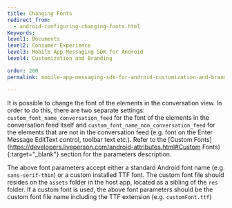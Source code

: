 ```yaml
---
title: Changing Fonts
redirect_from:
  - android-configuring-changing-fonts.html
Keywords:
level1: Documents
level2: Consumer Experience
level3: Mobile App Messaging SDK for Android
level4: Customization and Branding

order: 200
permalink: mobile-app-messaging-sdk-for-android-customization-and-branding-changing-fonts.html

---
```


It is possible to change the font of the elements in the conversation view. In order to do this, there are two separate settings: ```custom_font_name_conversation_feed``` for the font of the elements in the conversation feed itself and ```custom_font_name_non_conversation_feed``` for the elements that are not in the conversation feed (e.g. font on the Enter Message EditText control, toolbar text etc.). Refer to the [Custom Fonts](https://developers.liveperson.com/android-attributes.html#Custom Fonts){:target="_blank"} section for the parameters description.

The above font parameters accept either a standard Android font name (e.g. ```sans-serif-thin```) or a custom installed TTF font. The custom font file should resides on the ```assets``` folder in the host app, located as a sibling of the ```res``` folder. If a custom font is used, the above font parameters should be the custom font file name including the TTF extension (e.g. ```customFont.ttf```)

